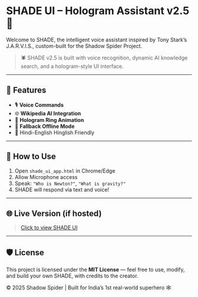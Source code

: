 # SHADE UI – Hologram Assistant v2.5 💠

Welcome to SHADE, the intelligent voice assistant inspired by Tony Stark’s J.A.R.V.I.S., custom-built for the Shadow Spider Project.

> 🕷️ SHADE v2.5 is built with voice recognition, dynamic AI knowledge search, and a hologram-style UI interface.

---

## 🚀 Features

- 🎙️ **Voice Commands**
- 🌐 **Wikipedia AI Integration**
- 🌌 **Hologram Ring Animation**
- 🧠 **Fallback Offline Mode**
- 💬 Hindi-English Hinglish Friendly

---

## 📂 How to Use

1. Open `shade_ui_app.html` in Chrome/Edge
2. Allow Microphone access
3. Speak: `"Who is Newton?"`, `"What is gravity?"`
4. SHADE will respond via text and voice!

---

## 🌐 Live Version (if hosted)
> [Click to view SHADE UI](https://shadowassistant.github.io/shade-ui)

---

## 🛡️ License

This project is licensed under the **MIT License** — feel free to use, modify, and build your own SHADE, with credits to the creator.

© 2025 Shadow Spider | Built for India’s 1st real-world superhero 🕸️
